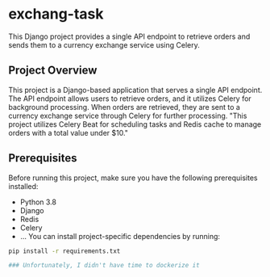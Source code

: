 # exchang-task

This Django project provides a single API endpoint to retrieve orders and sends them to a currency exchange service using Celery.

## Project Overview

This project is a Django-based application that serves a single API endpoint. The API endpoint allows users to retrieve orders, and it utilizes Celery for background processing. When orders are retrieved, they are sent to a currency exchange service through Celery for further processing.
"This project utilizes Celery Beat for scheduling tasks and Redis cache to manage orders with a total value under $10."

## Prerequisites

Before running this project, make sure you have the following prerequisites installed:

- Python 3.8
- Django
- Redis
- Celery
- ...
You can install project-specific dependencies by running:

```bash
pip install -r requirements.txt

### Unfortunately, I didn't have time to dockerize it
